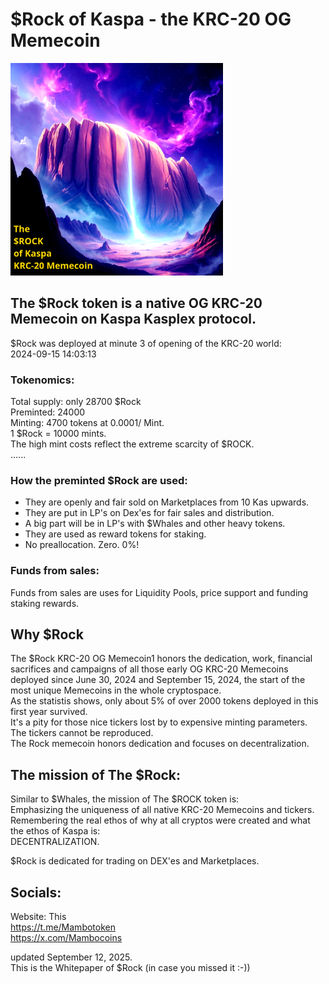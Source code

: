 # $Rock of Kaspa - the KRC-20 OG Memecoin

<img src="https://raw.githubusercontent.com/Mambo-Token/Solidcoins/refs/heads/main/logos/Rock-Logo.png" width="340" height="340">

## The $Rock token is a native OG KRC-20 Memecoin on Kaspa Kasplex protocol.
$Rock was deployed at minute 3 of opening of the KRC-20 world:  
2024-09-15 14:03:13   

### Tokenomics:  
Total supply: only 28700 $Rock  
Preminted: 24000  
Minting: 4700 tokens at 0.0001/ Mint.  
1 $Rock = 10000 mints.  
The high mint costs reflect the extreme scarcity of $ROCK.  
......
### How the preminted $Rock are used:  
- They are openly and fair sold on Marketplaces from 10 Kas upwards.  
- They are put in LP's on Dex'es for fair sales and distribution.
- A big part will be in LP's with $Whales and other heavy tokens.   
- They are used as reward tokens for staking.
- No preallocation. Zero. 0%!   

### Funds from sales:  
Funds from sales are uses for Liquidity Pools, price support and funding staking rewards.  

## Why $Rock
The $Rock KRC-20 OG Memecoin1
honors the dedication, work, financial sacrifices and campaigns of all those early OG KRC-20 Memecoins  
deployed since June 30, 2024 and September 15, 2024, the start of the most unique Memecoins in the whole cryptospace.   
As the statistis shows, only about 5% of over 2000 tokens deployed in this first year survived.  
It's a pity for those nice tickers lost by to expensive minting parameters. The tickers cannot be reproduced.  
The Rock memecoin honors dedication and focuses on decentralization.  

## The mission of The $Rock:
Similar to $Whales, the mission of The $ROCK token is:  
Emphasizing the uniqueness of all native KRC-20 Memecoins and tickers.  
Remembering the real ethos of why at all cryptos were created and what the ethos of Kaspa is:  
DECENTRALIZATION.  

$Rock is dedicated for trading on DEX'es and Marketplaces.  

## Socials:  
Website: This  
https://t.me/Mambotoken  
https://x.com/Mambocoins  

updated September 12, 2025.  
This is the Whitepaper of $Rock (in case you missed it :-))  
